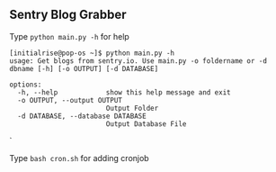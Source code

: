 ## Sentry Blog Grabber
Type `python main.py -h` for help

    [initialrise@pop-os ~]$ python main.py -h
    usage: Get blogs from sentry.io. Use main.py -o foldername or -d dbname [-h] [-o OUTPUT] [-d DATABASE]

	options:
	  -h, --help            show this help message and exit
	  -o OUTPUT, --output OUTPUT
							Output Folder
	  -d DATABASE, --database DATABASE
							Output Database File
`

Type `bash cron.sh` for adding cronjob


